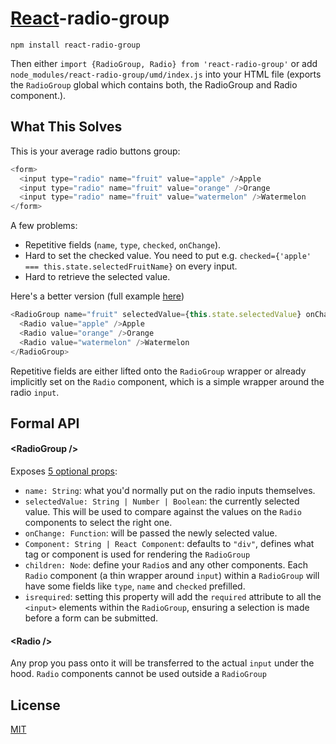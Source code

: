 # [React](http://facebook.github.io/react/)-radio-group

```
npm install react-radio-group
```

Then either `import {RadioGroup, Radio} from 'react-radio-group'` or add `node_modules/react-radio-group/umd/index.js` into your HTML file (exports the `RadioGroup` global which contains both, the RadioGroup and Radio component.).

## What This Solves
This is your average radio buttons group:

```js
<form>
  <input type="radio" name="fruit" value="apple" />Apple
  <input type="radio" name="fruit" value="orange" />Orange
  <input type="radio" name="fruit" value="watermelon" />Watermelon
</form>
```

A few problems:
- Repetitive fields (`name`, `type`, `checked`, `onChange`).
- Hard to set the checked value. You need to put e.g. `checked={'apple' === this.state.selectedFruitName}` on every input.
- Hard to retrieve the selected value.

Here's a better version (full example [here](https://github.com/chenglou/react-radio-group/blob/67a2bcdc7f3d0c8cb4d7762f82558d75c9592ea9/example/example.jsx))

```js
<RadioGroup name="fruit" selectedValue={this.state.selectedValue} onChange={this.handleChange}>
  <Radio value="apple" />Apple
  <Radio value="orange" />Orange
  <Radio value="watermelon" />Watermelon
</RadioGroup>
```

Repetitive fields are either lifted onto the `RadioGroup` wrapper or already implicitly set on the `Radio` component, which is a simple wrapper around the radio `input`.

## Formal API
#### &lt;RadioGroup />
Exposes [5 optional props](https://github.com/chenglou/react-radio-group/blob/67a2bcdc7f3d0c8cb4d7762f82558d75c9592ea9/index.jsx#L34-L46):
- `name: String`: what you'd normally put on the radio inputs themselves.
- `selectedValue: String | Number | Boolean`: the currently selected value. This will be used to compare against the values on the `Radio` components to select the right one.
- `onChange: Function`: will be passed the newly selected value.
- `Component: String | React Component`: defaults to `"div"`, defines what tag or component is used for rendering the `RadioGroup`
- `children: Node`: define your `Radio`s and any other components. Each `Radio` component (a thin wrapper around `input`) within a `RadioGroup` will have some fields like `type`, `name` and `checked` prefilled.
- `isrequired`: setting this property will add the `required` attribute to all the `<input>` elements within the `RadioGroup`,  ensuring a selection is made before a form can be submitted. 

#### &lt;Radio />
Any prop you pass onto it will be transferred to the actual `input` under the hood. `Radio` components cannot be used outside a `RadioGroup`

## License

[MIT](./LICENSE)
